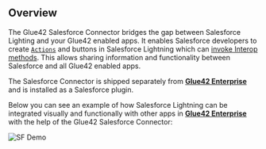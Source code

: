 ## Overview

The Glue42 Salesforce Connector bridges the gap between Salesforce Lighting and your Glue42 enabled apps. It enables Salesforce developers to create [`Actions`](https://help.salesforce.com/articleView?id=actions_in_lex.htm&type=5) and buttons in Salesforce Lightning which can [invoke Interop methods](../../../glue42-concepts/data-sharing-between-apps/interop/javascript/index.html#method_invocation). This allows sharing information and functionality between Salesforce and all Glue42 enabled apps.

The Salesforce Connector is shipped separately from [**Glue42 Enterprise**](https://glue42.com/enterprise/) and is installed as a Salesforce plugin.

Below you can see an example of how Salesforce Lightning can be integrated visually and functionally with other apps in [**Glue42 Enterprise**](https://glue42.com/enterprise/) with the help of the Glue42 Salesforce Connector:

![SF Demo](../../../images/salesforce/sf-demo.gif)